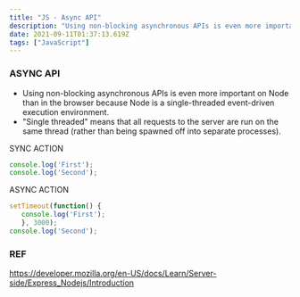 ```yaml
---
title: "JS - Async API"
description: "Using non-blocking asynchronous APIs is even more important on Node than in the browser because Node is a single-threaded event-driven execution envir"
date: 2021-09-11T01:37:13.619Z
tags: ["JavaScript"]
---
```

### ASYNC API
- Using non-blocking asynchronous APIs is even more important on Node than in the browser because Node is a single-threaded event-driven execution environment.
- "Single threaded" means that all requests to the server are run on the same thread (rather than being spawned off into separate processes).

SYNC ACTION
```js
console.log('First');
console.log('Second');
```

ASYNC ACTION
```js
setTimeout(function() {
   console.log('First');
   }, 3000);
console.log('Second');

```

### REF
https://developer.mozilla.org/en-US/docs/Learn/Server-side/Express_Nodejs/Introduction